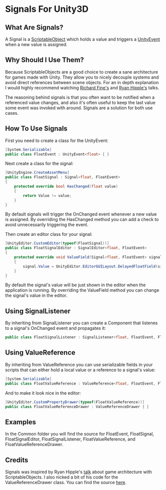 # Signals For Unity3D
## What Are Signals?
A Signal is a [ScriptableObject](https://docs.unity3d.com/ScriptReference/ScriptableObject.html) which holds a value and triggers a [UnityEvent](https://docs.unity3d.com/ScriptReference/Events.UnityEvent_1.html) when a new value is assigned.
## Why Should I Use Them?
Because ScriptableObjects are a good choice to create a sane architecture for games made with Unity.
They allow you to nicely decouple systems and avoid direct references between scene objects. 
For an in depth explanation I would highly recommend watching [Richard Fine's](https://www.youtube.com/watch?v=6vmRwLYWNRo) and [Ryan Hipple's](https://www.youtube.com/watch?v=raQ3iHhE_Kk) talks.

The reasoning behind signals is that you often want to be notified when a referenced value changes, and also it's often useful to keep the last value some event was invoked with around.
Signals are a solution for both use cases.
## How To Use Signals
First you need to create a class for the UnityEvent:
```c#
[System.Serializable]
public class FloatEvent : UnityEvent<float> { }
```

Next create a class for the signal:
```c#
[UnityEngine.CreateAssetMenu]
public class FloatSignal : Signal<float, FloatEvent>
{
    protected override bool HasChanged(float value)
    {
        return Value != value;
    }
}
```
By default signals will trigger the OnChanged event whenever a new value is assigned. By overriding the HasChanged method you can add a check to avoid unnecessarily triggering the event.

Then create an editor class for your signal:
```c#
[UnityEditor.CustomEditor(typeof(FloatSignal))]
public class FloatSignalEditor : SignalEditor<float, FloatEvent>
{
    protected override void ValueField(Signal<float, FloatEvent> signal)
    {
        signal.Value = UnityEditor.EditorGUILayout.DelayedFloatField(signal.Value);
    }
}
```
By default the signal's value will be just shown in the editor when the application is running. By overriding the ValueField method you can change the signal's value in the editor.
## Using SignalListener
By inheriting from SignalListener you can create a Component that listenes to a signal's OnChanged event and propagates it:
```c#
public class FloatSignalListener : SignalListener<float, FloatEvent, FloatSignal> { }
```
## Using ValueReference
By inheriting from ValueReference you can use serializable fields in your scripts that can either hold a local value or a reference to a signal's value:
```c#
[System.Serializable]
public class FloatValueReference : ValueReference<float, FloatEvent, FloatSignal> { }
```

And to make it look nice in the editor:
```c#
[UnityEditor.CustomPropertyDrawer(typeof(FloatValueReference))]
public class FloatValueReferenceDrawer : ValueReferenceDrawer { }
```
## Examples
In the Common folder you will find the source for FloatEvent, FloatSignal, FloatSignalEditor, FloatSignalListener, FloatValueReference, and FloatValueReferenceDrawer.
## Credits
Signals was inspired by Ryan Hipple's [talk](https://www.youtube.com/watch?v=raQ3iHhE_Kk) about game architecture with ScriptableObjects. 
I also nicked a bit of his code for the ValueReferenceDrawer class. You can find the source [here](https://github.com/roboryantron/Unite2017).